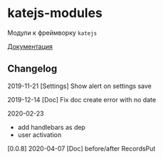 # katejs-modules
Модули к фреймворку `katejs`

[Документация](https://docs.katejs.ru/modules/index.html)

## Changelog
2019-11-21 [Settings] Show alert on settings save

2019-12-14 [Doc] Fix doc create error with no date

2020-02-23 
- add handlebars as dep 
- user activation

[0.0.8]
2020-04-07 [Doc] before/after RecordsPut
